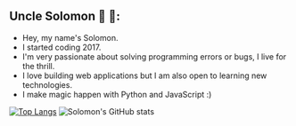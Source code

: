 ## Uncle Solomon :rocket: 🦍:

- Hey, my name's Solomon.
- I started coding 2017.
- I'm very passionate about solving programming errors or bugs, I live for the thrill.
- I love building web applications but I am also open to learning new technologies. 
- I make magic happen with Python and JavaScript :)

[![Top Langs](https://github-readme-stats.vercel.app/api/top-langs/?username=Uncle-Solomon&langs_count=4&theme=radical)](https://github.com/anuraghazra/github-readme-stats)
![Solomon's GitHub stats](https://github-readme-stats.vercel.app/api?username=Uncle-Solomon&count_private=true&theme=radical)
